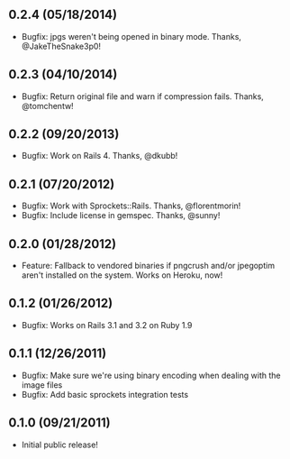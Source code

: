 0.2.4 (05/18/2014)
-------------------------
* Bugfix: jpgs weren't being opened in binary mode. Thanks, @JakeTheSnake3p0!

0.2.3 (04/10/2014)
-------------------------
* Bugfix: Return original file and warn if compression fails. Thanks, @tomchentw!

0.2.2 (09/20/2013)
-------------------------

* Bugfix: Work on Rails 4. Thanks, @dkubb!

0.2.1 (07/20/2012)
-------------------------

* Bugfix: Work with Sprockets::Rails. Thanks, @florentmorin!
* Bugfix: Include license in gemspec. Thanks, @sunny!

0.2.0 (01/28/2012)
-------------------------

* Feature: Fallback to vendored binaries if pngcrush and/or jpegoptim aren't installed on the system. Works on Heroku, now!

0.1.2 (01/26/2012)
-------------------------

* Bugfix: Works on Rails 3.1 and 3.2 on Ruby 1.9

0.1.1 (12/26/2011)
-------------------------

* Bugfix: Make sure we're using binary encoding when dealing with the image files
* Bugfix: Add basic sprockets integration tests

0.1.0 (09/21/2011)
-------------------------

* Initial public release!
